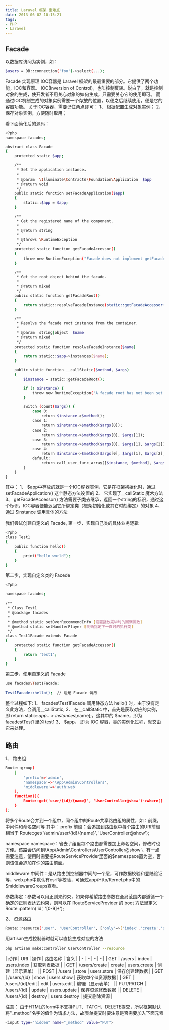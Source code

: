```yaml
---
title: Laravel 框架 重难点
date: 2013-06-02 10:15:21
tags:
- PHP
- Laravel
---
```


## Facade 
以数据库访问为实例，如：
``` bash
$users = DB::connection('foo')->select(...);
```
Facade 实现原理
IOC容器是 Laravel 框架的最最重要的部分。它提供了两个功能，IOC和容器。
IOC(Inversion of Control)，也叫控制反转。说白了，就是控制对象的生成，使开发者不用关心对象的如何生成，只需要关心它的使用即可。
而通过IOC机制生成的对象实例需要一个存放的位置，以便之后继续使用，便是它的容器功能。
关于IOC容器，需要记住两点即可：
1、 根据配置生成对象实例；
2、 保存对象实例，方便随时取用；

看下面简化后的源码：
```bash
<?php
namespace facades;

abstract class Facade
{
    protected static $app;

    /** 
     * Set the application instance.
     *
     * @param  \Illuminate\Contracts\Foundation\Application  $app
     * @return void
     */
    public static function setFacadeApplication($app)
    {   
        static::$app = $app;
    } 

    /** 
     * Get the registered name of the component.
     *
     * @return string
     *
     * @throws \RuntimeException
     */
    protected static function getFacadeAccessor()
    {
        throw new RuntimeException('Facade does not implement getFacadeAccessor method.');
    }

    /** 
     * Get the root object behind the facade.
     *
     * @return mixed
     */
    public static function getFacadeRoot()
    {   
        return static::resolveFacadeInstance(static::getFacadeAccessor());
    } 

    /**
     * Resolve the facade root instance from the container.
     *
     * @param  string|object  $name
     * @return mixed
     */
    protected static function resolveFacadeInstance($name)
    {
        return static::$app->instances[$name];
    }

    public static function __callStatic($method, $args)
    {
        $instance = static::getFacadeRoot();

        if (! $instance) {
            throw new RuntimeException('A facade root has not been set.');
        }   

        switch (count($args)) {
            case 0:
                return $instance->$method();
            case 1:
                return $instance->$method($args[0]);
            case 2:
                return $instance->$method($args[0], $args[1]);
            case 3:
                return $instance->$method($args[0], $args[1], $args[2]);
            case 4:
                return $instance->$method($args[0], $args[1], $args[2], $args[3]);
            default:
                return call_user_func_array([$instance, $method], $args);
        } 
    }
}
```
其中：
1、 $app中存放的就是一个IOC容器实例，它是在框架初始化时，通过 setFacadeApplication() 这个静态方法设置的
2、 它实现了__callStatic 魔术方法
3、 getFacadeAccessor() 方法需要子类去继承，返回一个string的标识，通过这个标识，IOC容器便能返回它所绑定类（框架初始化或其它时刻绑定）的对象
4、通过 $instance 调用具体的方法

我们尝试创建自定义的 Facade,
第一步，实现自己类的具体业务逻辑
``` bash
<?php
class Test1
{
	public function hello()
	{
		print("hello world");
	}
}
```
第二步，实现自定义类的 Facede
``` bash
<?php

namespace facades;

/**
 * Class Test1
 * @package facades
 *
 * @method static setOverRecommendInfo [设置播放完毕时的回调函数]
 * @method static setHandlerPlayer [明确指定下一首时的执行类]
 */
class Test1Facade extends Facade
{
    protected static function getFacadeAccessor()
    {   
        return 'test1';
    }   
}
```
第三步，使用自定义的 Facade
``` bash
use facades\Test1Facade;

Test1Facade::hello();  // 这是 Facade 调用
```
整个过程如下:
1、 facades\Test1Facade 调用静态方法 hello() 时，由于没有定义此方法，会调用__callStatic;
2、 在__callStatic 中，首先是获取对应的实例，即 return static::$app->instances[$name];。这其中的 $name，即为 facades\Test1 里的 test1
3、 $app， 即为 IOC 容器，类的实例化过程，就交由它来处理。

## 路由
1、 路由组
``` bash
Route::group(
	[
		'prefix'=>'admin',
		'namespace'=>'\App\Admin\Controllers',
		'middleware'=>'auth:web'
	],
	function(){
		Route::get('user/{id}/{name}', 'UserController@show')->where(['id' => '[0-9]+', 'name' => '[a-z]+']);
	}
);
```
将多个Route合并到一个组中，同个组中的Route共享路由组的属性，如：前缀，中间件和命名空间等
其中：
prefix 前缀：会追加到路由组中每个路由的URI前缀相当于 Route::get('/admin/user/{id}/{name}', 'UserController@show');

namespace namespace：省去了组里每个路由都需要加上命名空间，修改时也方便。该路会访问到\App\Admin\Controllers\UserController@show'。有一点需要注意，使用时需要把RouteServiceProvider里面的$namespace置为空，否则该值会追加在你的路由前面。

middleware 中间件：是从路由到控制器中间的一个层，可作数据校验和登陆验证等，web.php中默认有csrf等校验，可通过app/Http/Kernel.php中的$middlewareGroups查看。

参数绑定：参数可以用正则来约束，如果你希望路由参数在全局范围内都遵循一个确定的正则表达式约束，则可以在 RouteServiceProvider 的 boot 方法里定义Route::pattern('id', '[0-9]+');

2、 资源路由
```bash
Route::resource('user', 'UserController', ['only'=>['index','create','store']]);
```
用artisan生成控制器时就可以直接生成对应的方法
``` bash
php artisan make:controller UserController --resource
```

| 动作 | URI | 操作 | 路由名称 | 含义 |
| - | - | - | - |
| GET | /users | index | users.index | 获取列表数据 |
| GET | /users/create | create | users.create | 创建（显示表单） |
| POST | /users | store | users.store | 保存创建建数据 |
| GET | /users/{id} | show | users.show | 获取单个id资源数据 |
| GET | /users/{id}/edit | edit | users.edit | 编辑（显示表单） |
| PUT/PATCH | /users/{id} | update | users.update | 保存资源修改数据 |
| DELETE | /users/{id} | destroy | users.destroy | 提交删除资源 |

注意： 由于HTML的form中不支持PUT、TATCH、DELETE提交，所以框架默认将"_method"名字的值作为请求方法，故表单提交时要注意是否需要加入下面元素
``` bash
<input type="hidden" name="_method" value="PUT">
```